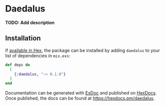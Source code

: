 # Daedalus

**TODO: Add description**

## Installation

If [available in Hex](https://hex.pm/docs/publish), the package can be installed
by adding `daedalus` to your list of dependencies in `mix.exs`:

```elixir
def deps do
  [
    {:daedalus, "~> 0.1.0"}
  ]
end
```

Documentation can be generated with [ExDoc](https://github.com/elixir-lang/ex_doc)
and published on [HexDocs](https://hexdocs.pm). Once published, the docs can
be found at <https://hexdocs.pm/daedalus>.

